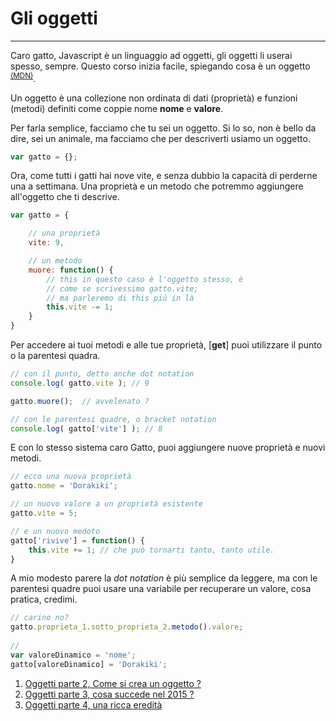 # Gli oggetti

<hr>

Caro gatto, Javascript è un linguaggio ad oggetti, gli oggetti li userai spesso, sempre. Questo corso inizia facile, spiegando cosa è un oggetto <sup>[(MDN)][1]</sup>.

Un oggetto è una collezione non ordinata di dati (proprietà) e funzioni (metodi) definiti come coppie nome **nome** e **valore**. 

Per farla semplice, facciamo che tu sei un oggetto. Si lo so, non è bello da dire, sei un animale, ma facciamo che per descriverti usiamo un oggetto.

```javascript
var gatto = {};
```
Ora, come tutti i gatti hai nove vite, e senza dubbio la capacità di perderne una a settimana. Una proprietà e un metodo che potremmo aggiungere all'oggetto che ti descrive. 

```javascript
var gatto = {

	// una proprietà
	vite: 9,

	// un metodo
	muore: function() {
		// this in questo caso è l'oggetto stesso, è
		// come se scrivessimo gatto.vite;
		// ma parleremo di this più in là
		this.vite -= 1;
	}	
}

```

Per accedere ai tuoi metodi e alle tue proprietà, [**get**] puoi utilizzare il punto o la parentesi quadra.

```javascript
// con il punto, detto anche dot notation
console.log( gatto.vite ); // 9

gatto.muore();  // avvelenato ?

// con le parentesi quadre, o bracket notation
console.log( gatto['vite'] ); // 8

```
E con lo stesso sistema caro Gatto, puoi aggiungere nuove proprietà e nuovi metodi. 

```javascript
// ecco una nuova proprietà
gatto.nome = 'Dorakiki';

// un nuovo valore a un proprietà esistente
gatto.vite = 5;

// e un nuovo medoto
gatto['rivive'] = function() {
	this.vite += 1; // che può tornarti tanto, tanto utile.
}

```

A mio modesto parere la *dot notation* è più semplice da leggere, ma con le parentesi quadre puoi usare una variabile per recuperare un valore, cosa pratica, credimi.

```javascript
// carino no?
gatto.proprieta_1.sotto_proprieta_2.metodo().valore;
	
// 
var valoreDinamico = 'nome';
gatto[valoreDinamico] = 'Dorakiki';
```

1. [Oggetti parte 2, Come si crea un oggetto ?][2]
2. [Oggetti parte 3, cosa succede nel 2015 ?][2]
3. [Oggetti parte 4, una ricca eredità][3]


[1]: (https://developer.mozilla.org/en-US/docs/Web/JavaScript/Reference/Global_Objects/Object)

[2]: ./oggetti_parte_2.md
[3]: ./oggetti_parte_3.md
